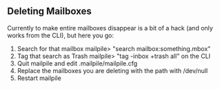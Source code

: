 ## Deleting Mailboxes

Currently to make entire mailboxes disappear is a bit of a hack (and only works from the CLI), but here you go:

1. Search for that mailbox mailpile> "search mailbox:something.mbox"
2. Tag that search as Trash mailpile> "tag -inbox +trash all" on the CLI
3. Quit mailpile and edit .mailpile/mailpile.cfg
4. Replace the mailboxes you are deleting with the path with /dev/null
5. Restart mailpile
